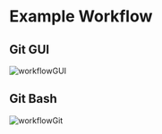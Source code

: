# Example Workflow

## Git GUI
![workflowGUI](https://user-images.githubusercontent.com/33873762/136323270-d9d8c3ac-6a78-4fa1-8db7-f1616fbcecaa.PNG)

## Git Bash
![workflowGit](https://user-images.githubusercontent.com/33873762/136323280-072c112a-8b3b-4b69-8dfc-6187ce9037df.PNG)
